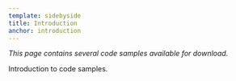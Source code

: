 ```yaml
---
template: sidebyside
title: Introduction
anchor: introduction
---
```


*This page contains several code samples available for download.*

Introduction to code samples.
